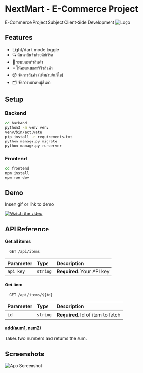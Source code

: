 # NextMart - E-Commerce Project
E-Commerce Project Subject Client-Side Development
![Logo](https://api.deepai.org/job-view-file/0cf0c71d-bd2d-4320-808e-81186f9fdfad/outputs/output.jpg)

## Features

- Light/dark mode toggle
- 🔍 ค้นหาสินค้าด้วยคีย์เวิร์ด
- 🛒 ระบบตะกร้าสินค้า
- ⭐ ให้คะแนนและรีวิวสินค้า
- 📦 จัดการสินค้า (เพิ่ม/ลบ/แก้ไข)
- 🗂 จัดการหมวดหมู่สินค้า

## Setup
### Backend
```bash
cd backend
python3 -m venv venv
venv/bin/activate
pip install -r requirements.txt
python manage.py migrate
python manage.py runserver
```
### Frontend
```bash
cd frontend
npm install
npm run dev
 ```   
## Demo

Insert gif or link to demo

[![Watch the video](https://i.sstatic.net/Vp2cE.png)](https://www.youtube.com/watch?v=IGv9EPBvfCc)
## API Reference

#### Get all items

```http
  GET /api/items
```

| Parameter | Type     | Description                |
| :-------- | :------- | :------------------------- |
| `api_key` | `string` | **Required**. Your API key |

#### Get item

```http
  GET /api/items/${id}
```

| Parameter | Type     | Description                       |
| :-------- | :------- | :-------------------------------- |
| `id`      | `string` | **Required**. Id of item to fetch |

#### add(num1, num2)

Takes two numbers and returns the sum.


## Screenshots

![App Screenshot](https://via.placeholder.com/468x300?text=App+Screenshot+Here)
